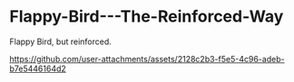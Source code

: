 # Flappy-Bird---The-Reinforced-Way
Flappy Bird, but reinforced.


https://github.com/user-attachments/assets/2128c2b3-f5e5-4c96-adeb-b7e5446164d2


